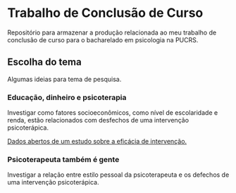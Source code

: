 # Trabalho de Conclusão de Curso

Repositório para armazenar a produção relacionada ao meu trabalho de conclusão de
curso para o bacharelado em psicologia na PUCRS.

## Escolha do tema

Algumas ideias para tema de pesquisa.

### Educação, dinheiro e psicoterapia

Investigar como fatores socioeconômicos, como nível de escolaridade e renda, estão
relacionados com desfechos de uma intervenção psicoterápica.

[Dados abertos de um estudo sobre a eficácia de intervenção.](https://openpsychologydata.metajnl.com/articles/10.5334/jopd.35)

### Psicoterapeuta também é gente

Investigar a relação entre estilo pessoal da psicoterapeuta e os defechos de uma
intervenção psicoterápica.

